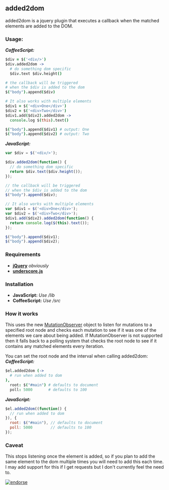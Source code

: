 ## added2dom

added2dom is a jquery plugin that executes a callback when the matched elements are added to the DOM.

### Usage:

***CoffeeScript:***

```coffeescript
$div = $('<div/>')
$div.added2dom ->
  # do something dom specific
  $div.text $div.height()

# the callback will be triggered
# when the $div is added to the dom
$("body").append($div)
```  

```coffeescript
# It also works with multiple elements
$div1 = $('<div>One</div>')
$div2 = $('<div>Two</div>')
$div1.add($div2).added2dom ->
  console.log $(this).text()

$("body").append($div1) # output: One
$("body").append($div2) # output: Two
```   

***JavaScript:***

```javascript
var $div = $('<div/>');

$div.added2dom(function() {
  // do something dom specific
  return $div.text($div.height());
});

// the callback will be triggered
// when the $div is added to the dom
$("body").append($div);
```

```javascript
// It also works with multiple elements
var $div1 = $('<div>One</div>');
var $div2 = $('<div>Two</div>');
$div1.add($div2).added2dom(function() {
  return console.log($(this).text());
});

$("body").append($div1);
$("body").append($div2);
```

### Requirements
 - **[jQuery](http://jquery.com/)** *obviously*
 - **[underscore.js](http://underscorejs.org/)**

### Installation
 - **JavaScript:** *Use /lib*
 - **CoffeeScript:** *Use /src*

### How it works
This uses the new [MutationObserver](http://dvcs.w3.org/hg/domcore/raw-file/tip/Overview.html#mutation-observers) object to listen for mutations to a specified root node and checks each mutation to see if it was one of the elements we care about being added. If MutationObserver is not supported then it falls back to a polling system that checks the root node to see if it contains any matched elements every iteration.

You can set the root node and the interval when calling added2dom:  
***CoffeeScript:***
```coffeescript
$el.added2dom (->
  # run when added to dom
),
  root: $("#main") # defaults to document
  poll: 5000       # defaults to 100
```
***JavaScript:***
```javascript
$el.added2dom((function() {
  // run when added to dom
}), {
  root: $("#main"), // defaults to document
  poll: 5000        // defaults to 100
});
```


### Caveat
This stops listening once the element is added, so if you plan to add the same element to the dom multiple times you will need to add this each time. I may add support for this if I get requests but I don't currently feel the need to.

[![endorse](http://api.coderwall.com/jisaacks/endorsecount.png)](http://coderwall.com/jisaacks)